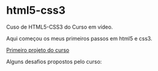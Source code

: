 # html5-css3
<p>Cuso de HTML5-CSS3 do Curso em vídeo.</p>
<p>Aqui começou os meus primeiros passos em html5 e css3.</p>

<a href= "https://develany.github.io/html5-css3/projeto1/android.html" target= "_blank"> Primeiro projeto do curso</a>

Alguns desafios propostos pelo curso:


